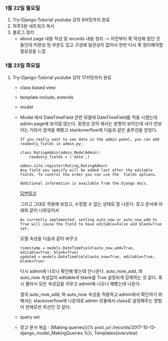 ### 1월 22일 월요일

1. Try-Django-Tutorial youtube 강의 9커밋까지 완료
2. 하루3분 네트워크 독서
3. 블로그 정리
   - about page 내용 작성 및 records 내용 정리
     -> 이전부터 쭉 작성해 왔던 것들인데 미완성 된 부분도 있고 구성에 일관성이 없어서 한번 다시 쭉 정리해야할 필요성을 느낌




### 1월 23일 화요일

1. Try-Django-Tutorial youtube 강의 17커밋까지 완료

   * class based view

   * template include, extends

   * model

   * Model 에서 DateTimeField 관련
     모델에 DateTimeField를 적용 시켰는데 admin page에 보이질 않는다. 동영상 강의 에서는 분명히 보이는데 내가 안보이는 거라서 검색을 해봤고 stackoverflow에 다음과 같은 솔루션을 얻었다.

     ```
     If you really want to see date in the admin panel, you can add readonly_fields in admin.py:

     class RatingAdmin(admin.ModelAdmin):
         readonly_fields = ('date',)

     admin.site.register(Rating,RatingAdmin)
     Any field you specify will be added last after the editable fields. To control the order you can use the  fields options.

     Additional information is available from the Django docs.
     ```

     [답변링크](https://stackoverflow.com/questions/6386172/datetimefield-doesnt-show-in-admin-system)

     그리고 그대로 적용해 보았고, 수정할 수 없는 상태로 잘 나온다.
     장고 문서에 아래와 같이 나와있어서

     ```
     As currently implemented, setting auto_now or auto_now_add to True will cause the field to have editable=False and blank=True set.
     ```

     모델 속성을 다음과 같이 바꾸고

     ```
     timestamp = models.DateTimeField(auto_now_add=True, editable=True, blank=True)
     updated = models.DateTimeField(auto_now=True, editable=True, blank=True)
     ```

     다시 admin에 나오나 확인해 봤는데 안나온다.
     auto_now_add, 와 auto_now 속성값이 editable과 blank를 True 설정되게 강제하는 것 같다.
     혹시 몰라서 모든 속성값을 지우고 admin에 나오나 해봤는데 나온다.

     결국 auto_now_add, 와 auto_now 속성을 적용하고 admin에서 확인하기 위해서는 stackoverflow에 나온데로 admin 모듈에서 class로 설정해주는 방법이 현재로썬 최선인 것 같다.

   * query set

   * 장고 문서 복습 : [Making queries]({% post_url /records/2017-10-13-django_model_MakingQueries %}), Templates(overview)
